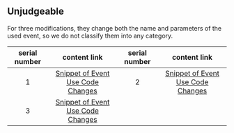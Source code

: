 ## Unjudgeable
For three modifications, they change both the name and parameters of the used event, so we do not classify them into any category.

|serial number|  content link  |serial number|  content link  |
|    :---:    |      :---:     |    :---:    |      :---:     |
|1|[Snippet of Event Use Code Changes](https://mingbaile.github.io/Solidity-Event-Study/Event-Evolution/Others/1.html)|2|[Snippet of Event Use Code Changes](https://mingbaile.github.io/Solidity-Event-Study/Event-Evolution/Others/2.html)
|3|[Snippet of Event Use Code Changes](https://mingbaile.github.io/Solidity-Event-Study/Event-Evolution/Others/3.html)

